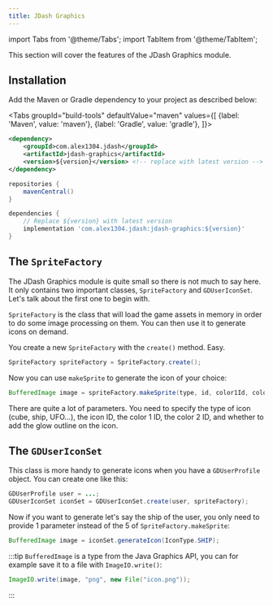 ```yaml
---
title: JDash Graphics
---
```


import Tabs from '@theme/Tabs';
import TabItem from '@theme/TabItem';

This section will cover the features of the JDash Graphics module.

## Installation

Add the Maven or Gradle dependency to your project as described below:

<Tabs
    groupId="build-tools"
    defaultValue="maven"
    values={[
        {label: 'Maven', value: 'maven'},
        {label: 'Gradle', value: 'gradle'},
    ]}>
<TabItem value="maven">

```xml
<dependency>
    <groupId>com.alex1304.jdash</groupId>
    <artifactId>jdash-graphics</artifactId>
    <version>${version}</version> <!-- replace with latest version -->
</dependency>
```

</TabItem>
<TabItem value="gradle">

```groovy
repositories {
    mavenCentral()
}

dependencies {
    // Replace ${version} with latest version
    implementation 'com.alex1304.jdash:jdash-graphics:${version}'
}
```

</TabItem>
</Tabs>

## The `SpriteFactory`

The JDash Graphics module is quite small so there is not much to say here. It only contains two important classes, `SpriteFactory` and `GDUserIconSet`. Let's talk about the first one to begin with.

`SpriteFactory` is the class that will load the game assets in memory in order to do some image processing on them. You can then use it to generate icons on demand.

You create a new `SpriteFactory` with the `create()` method. Easy.

```java
SpriteFactory spriteFactory = SpriteFactory.create();
```

Now you can use `makeSprite` to generate the icon of your choice:

```java
BufferedImage image = spriteFactory.makeSprite(type, id, color1Id, color2Id, withGlowOutline);
```

There are quite a lot of parameters. You need to specify the type of icon (cube, ship, UFO...), the icon ID, the color 1 ID, the color 2 ID, and whether to add the glow outline on the icon.

## The `GDUserIconSet`

This class is more handy to generate icons when you have a `GDUserProfile` object. You can create one like this:

```java
GDUserProfile user = ...;
GDUserIconSet iconSet = GDUserIconSet.create(user, spriteFactory);
```

Now if you want to generate let's say the ship of the user, you only need to provide 1 parameter instead of the 5 of `SpriteFactory.makeSprite`:

```java
BufferedImage image = iconSet.generateIcon(IconType.SHIP);
```

:::tip
`BufferedImage` is a type from the Java Graphics API, you can for example save it to a file with `ImageIO.write()`:
```java
ImageIO.write(image, "png", new File("icon.png"));
```
:::
